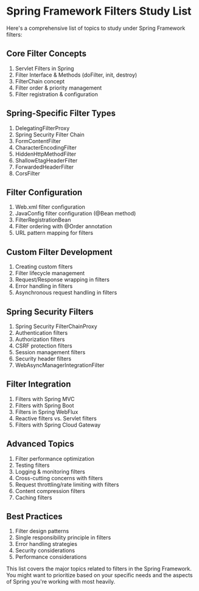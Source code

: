 # Spring Framework Filters Study List

Here's a comprehensive list of topics to study under Spring Framework filters:

## Core Filter Concepts
1. Servlet Filters in Spring
2. Filter Interface & Methods (doFilter, init, destroy)
3. FilterChain concept
4. Filter order & priority management
5. Filter registration & configuration

## Spring-Specific Filter Types
1. DelegatingFilterProxy
2. Spring Security Filter Chain
3. FormContentFilter
4. CharacterEncodingFilter
5. HiddenHttpMethodFilter
6. ShallowEtagHeaderFilter
7. ForwardedHeaderFilter
8. CorsFilter

## Filter Configuration
1. Web.xml filter configuration
2. JavaConfig filter configuration (@Bean method)
3. FilterRegistrationBean
4. Filter ordering with @Order annotation
5. URL pattern mapping for filters

## Custom Filter Development
1. Creating custom filters
2. Filter lifecycle management
3. Request/Response wrapping in filters
4. Error handling in filters
5. Asynchronous request handling in filters

## Spring Security Filters
1. Spring Security FilterChainProxy
2. Authentication filters
3. Authorization filters
4. CSRF protection filters
5. Session management filters
6. Security header filters
7. WebAsyncManagerIntegrationFilter

## Filter Integration
1. Filters with Spring MVC
2. Filters with Spring Boot
3. Filters in Spring WebFlux
4. Reactive filters vs. Servlet filters
5. Filters with Spring Cloud Gateway

## Advanced Topics
1. Filter performance optimization
2. Testing filters
3. Logging & monitoring filters
4. Cross-cutting concerns with filters
5. Request throttling/rate limiting with filters
6. Content compression filters
7. Caching filters

## Best Practices
1. Filter design patterns
2. Single responsibility principle in filters
3. Error handling strategies
4. Security considerations
5. Performance considerations

This list covers the major topics related to filters in the Spring Framework. You might want to prioritize based on your specific needs and the aspects of Spring you're working with most heavily.